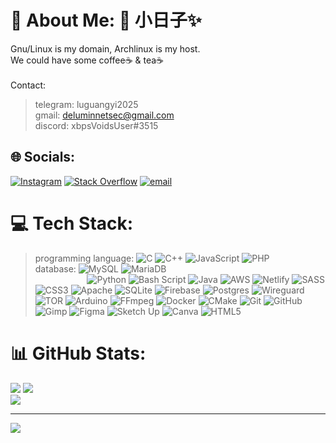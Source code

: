 # 💫 About Me:     📝 小日子✨
Gnu/Linux is my domain, Archlinux is my host.<br>
We could have some coffee☕ & tea☕ </br></br>
Contact: </br>
>  telegram: luguangyi2025 </br>
>  gmail:    deluminnetsec@gmail.com </br>
>  discord:  xbpsVoidsUser#3515


## 🌐 Socials:
[![Instagram](https://img.shields.io/badge/Instagram-%23E4405F.svg?logo=Instagram&logoColor=white)](https://instagram.com/lu.guangyi.2025) [![Stack Overflow](https://img.shields.io/badge/-Stackoverflow-FE7A16?logo=stack-overflow&logoColor=white)](https://stackoverflow.com/users/30300416) [![email](https://img.shields.io/badge/Email-D14836?logo=gmail&logoColor=white)](mailto:deluminnetsec@gmail.com) 

# 💻 Tech Stack:

> programming language:
![C](https://img.shields.io/badge/c-%2300599C.svg?style=flat-square&logo=c&logoColor=white) ![C++](https://img.shields.io/badge/c++-%2300599C.svg?style=flat-square&logo=c%2B%2B&logoColor=white) ![JavaScript](https://img.shields.io/badge/javascript-%23323330.svg?style=flat-square&logo=javascript&logoColor=%23F7DF1E) ![PHP](https://img.shields.io/badge/php-%23777BB4.svg?style=flat-square&logo=php&logoColor=white) &nbsp;&nbsp;&nbsp;&nbsp;&nbsp;&nbsp;&nbsp;&nbsp;&nbsp;&nbsp;&nbsp;&nbsp;&nbsp;&nbsp;&nbsp;&nbsp; database: ![MySQL](https://img.shields.io/badge/mysql-4479A1.svg?style=flat-square&logo=mysql&logoColor=white) ![MariaDB](https://img.shields.io/badge/MariaDB-003545?style=flat-square&logo=mariadb&logoColor=white) <br> &nbsp;&nbsp;&nbsp;&nbsp;&nbsp;&nbsp;&nbsp;&nbsp;&nbsp;&nbsp;&nbsp;&nbsp;&nbsp;&nbsp;&nbsp;&nbsp;&nbsp;&nbsp;&nbsp;&nbsp; ![Python](https://img.shields.io/badge/python-3670A0?style=flat-square&logo=python&logoColor=ffdd54) ![Bash Script](https://img.shields.io/badge/bash_script-%23121011.svg?style=flat-square&logo=gnu-bash&logoColor=white) ![Java](https://img.shields.io/badge/java-%23ED8B00.svg?style=flat-square&logo=openjdk&logoColor=white) ![AWS](https://img.shields.io/badge/AWS-%23FF9900.svg?style=flat-square&logo=amazon-aws&logoColor=white) ![Netlify](https://img.shields.io/badge/netlify-%23000000.svg?style=flat-square&logo=netlify&logoColor=#00C7B7) ![SASS](https://img.shields.io/badge/SASS-hotpink.svg?style=flat-square&logo=SASS&logoColor=white) ![CSS3](https://img.shields.io/badge/css3-%231572B6.svg?style=flat-square&logo=css3&logoColor=white) ![Apache](https://img.shields.io/badge/apache-%23D42029.svg?style=flat-square&logo=apache&logoColor=white)  ![SQLite](https://img.shields.io/badge/sqlite-%2307405e.svg?style=flat-square&logo=sqlite&logoColor=white)  ![Firebase](https://img.shields.io/badge/firebase-a08021?style=flat-square&logo=firebase&logoColor=ffcd34) ![Postgres](https://img.shields.io/badge/postgres-%23316192.svg?style=flat-square&logo=postgresql&logoColor=white) ![Wireguard](https://img.shields.io/badge/wireguard-%2388171A.svg?style=flat-square&logo=wireguard&logoColor=white) ![TOR](https://img.shields.io/badge/tor-%237E4798.svg?style=flat-square&logo=tor-project&logoColor=white) ![Arduino](https://img.shields.io/badge/-Arduino-00979D?style=flat-square&logo=Arduino&logoColor=white) ![FFmpeg](https://shields.io/badge/FFmpeg-%23171717.svg?logo=ffmpeg&style=flat-square&labelColor=171717&logoColor=5cb85c) ![Docker](https://img.shields.io/badge/docker-%230db7ed.svg?style=flat-square&logo=docker&logoColor=white) ![CMake](https://img.shields.io/badge/CMake-%23008FBA.svg?style=flat-square&logo=cmake&logoColor=white) ![Git](https://img.shields.io/badge/git-%23F05033.svg?style=flat-square&logo=git&logoColor=white) ![GitHub](https://img.shields.io/badge/github-%23121011.svg?style=flat-square&logo=github&logoColor=white) ![Gimp](https://img.shields.io/badge/Gimp-657D8B?style=flat-square&logo=gimp&logoColor=FFFFFF) ![Figma](https://img.shields.io/badge/figma-%23F24E1E.svg?style=flat-square&logo=figma&logoColor=white) ![Sketch Up](https://img.shields.io/badge/SketchUp-005F9E?style=flat-square&logo=sketchup&logoColor=white) ![Canva](https://img.shields.io/badge/Canva-%2300C4CC.svg?style=flat-square&logo=Canva&logoColor=white) ![HTML5](https://img.shields.io/badge/html5-%23E34F26.svg?style=flat-square&logo=html5&logoColor=white) 
# 📊 GitHub Stats:
![](https://github-readme-stats.vercel.app/api?username=Lu-Guangyi&theme=default&hide_border=false&include_all_commits=true&count_private=true)
![](https://nirzak-streak-stats.vercel.app/?user=Lu-Guangyi&theme=default&hide_border=false) <br>
![](https://github-readme-stats.vercel.app/api/top-langs/?username=Lu-Guangyi&theme=default&hide_border=false&include_all_commits=true&count_private=true&layout=compact)
<!-- ![](https://github-readme-stats.vercel.app/api?username=Lu-Guangyi&theme=rose_pine&hide_border=false&include_all_commits=true&count_private=true)<br/>
![](https://nirzak-streak-stats.vercel.app/?user=Lu-Guangyi&theme=rose_pine&hide_border=false)<br/>
![](https://github-readme-stats.vercel.app/api/top-langs/?username=Lu-Guangyi&theme=rose_pine&hide_border=false&include_all_commits=true&count_private=true&layout=compact) -->

---
[![](https://visitcount.itsvg.in/api?id=Lu-Guangyi&icon=1&color=0)](https://visitcount.itsvg.in)

<!-- Proudly created with GPRM ( https://gprm.itsvg.in ) -->
